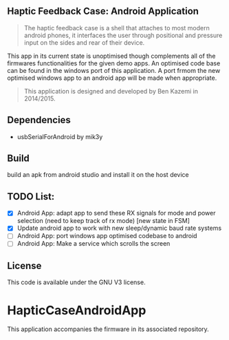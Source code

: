 ## Haptic Feedback Case: Android Application
> The haptic feedback case is a shell that attaches to most modern android phones, it interfaces the user through positional and pressure input on the sides and rear of their device.   

This app in its current state is unoptimised though complements all of the firmwares functionalities for the given demo apps. 
An optimised code base can be found in the windows port of this application. A port frmom the new optimised windows app to an android app will be made when appropriate. 

> This application is designed and developed by Ben Kazemi in 2014/2015. 

## Dependencies
- usbSerialForAndroid by mik3y

## Build
build an apk from android studio and install it on the host device

## TODO List:
- [x] Android App: adapt app to send these RX signals for mode and power selection (need to keep track of rx mode) [new state in FSM]
- [x] Update android app to work with new sleep/dynamic baud rate systems
- [ ] Android App: port windows app optimised codebase to android
- [ ] Android App: Make a service which scrolls the screen

## License 
This code is available under the GNU V3 license. 

# HapticCaseAndroidApp
This application accompanies the firmware in its associated repository. 